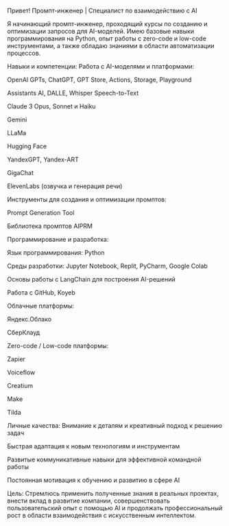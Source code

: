 Привет! 
Промпт-инженер | Специалист по взаимодействию с AI

Я начинающий промпт-инженер, проходящий курсы по созданию и оптимизации запросов для AI-моделей. Имею базовые навыки программирования на Python, опыт работы с zero-code и low-code инструментами, а также обладаю знаниями в области автоматизации процессов.

Навыки и компетенции:
Работа с AI-моделями и платформами:

OpenAI GPTs, ChatGPT, GPT Store, Actions, Storage, Playground

Assistants AI, DALLE, Whisper Speech-to-Text

Claude 3 Opus, Sonnet и Haiku

Gemini

LLaMa

Hugging Face

YandexGPT, Yandex-ART

GigaChat

ElevenLabs (озвучка и генерация речи)

Инструменты для создания и оптимизации промптов:

Prompt Generation Tool

Библиотека промптов AIPRM

Программирование и разработка:

Язык программирования: Python

Среды разработки: Jupyter Notebook, Replit, PyCharm, Google Colab

Основы работы с LangChain для построения AI-решений

Работа с GitHub, Koyeb

Облачные платформы:

Яндекс.Облако

СберКлауд

Zero-code / Low-code платформы:

Zapier

Voiceflow

Creatium

Make

Tilda

Личные качества:
Внимание к деталям и креативный подход к решению задач

Быстрая адаптация к новым технологиям и инструментам

Развитые коммуникативные навыки для эффективной командной работы

Постоянная мотивация к обучению и развитию в сфере AI

Цель:
Стремлюсь применить полученные знания в реальных проектах, внести вклад в развитие компании, совершенствовать пользовательский опыт с помощью AI и продолжать профессиональный рост в области взаимодействия с искусственным интеллектом.
